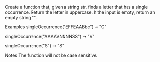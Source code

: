 Create a function that, given a string str, finds a letter that has a single occurrence. Return the letter in uppercase. If the input is empty, return an empty string "".

Examples
singleOccurrence("EFFEAABbc") ➞ "C"

singleOccurrence("AAAAVNNNNSS") ➞ "V"

singleOccurrence("S") ➞ "S"

Notes
The function will not be case sensitive.